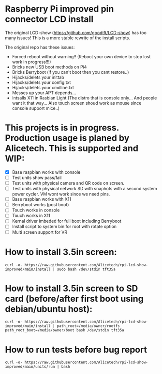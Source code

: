 # Raspberry Pi improved pin connector LCD install

The original LCD-show (https://github.com/goodtft/LCD-show) has too many issues! This is a more stable rewrite of the install scripts. 

The original repo has these issues:
* Forced reboot without warning!! (Reboot your own device to stop lost work in progress!!!)
* Bricks new USB boot methods on Pi4
* Bricks Berryboot (if you can't boot then you cant restore..)
* Hijacks/delets your inittab
* Hijacks/delets your config.txt
* Hijacks/delets your cmdline.txt
* Messes up your APT depends...
* Intsalls X11 in Rasbian Light (The distro that is console only... And people want it that way... Also touch screen shoud work as mouse since console support mice..)

# This projects is in progress. Production usage is planed by Alicetech. This is supported and WIP:
- [x] Base raspbian works with console
- [ ] Test units show pass/fail
- [ ] Test units with physical camera and QR code on screen. 
- [ ] Test units with physical network SD with snaphots with a second system power cycler. VM wont work since we need pins.
- [ ] Base raspbian works with X11
- [ ] Berryboot works (post boot)
- [ ] Touch works in console
- [ ] Touch works in X11
- [ ] Kernal driver imbeded for full boot including Berryboot
- [ ] Install script to system bin for root with rotate option
- [ ] Multi screen support for VR

# How to install 3.5in screen:
```
curl -o- https://raw.githubusercontent.com/Alicetech/rpi-lcd-show-improved/main/install | sudo bash /dev/stdin tft35a
```

# How to install 3.5in screen to SD card (before/after first boot using debian/ubuntu host):
```
curl -o- https://raw.githubusercontent.com/Alicetech/rpi-lcd-show-improved/main/install | path_root=/media/owner/rootfs path_root_boot=/media/owner/boot bash /dev/stdin tft35a
```

# How to run tests before bug report
```
curl -o- https://raw.githubusercontent.com/Alicetech/rpi-lcd-show-improved/main/units/run | bash
```
